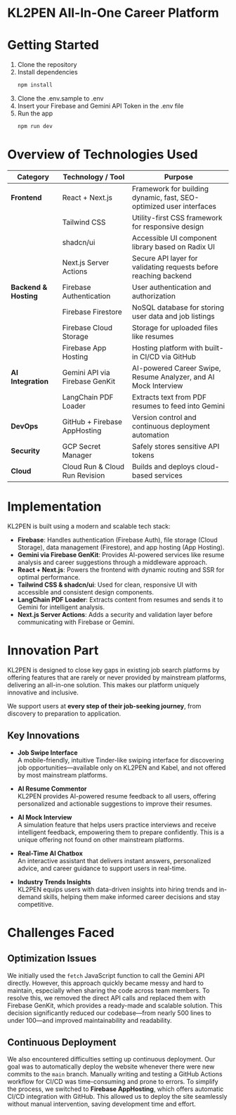 # KL2PEN All-In-One Career Platform

# Getting Started
1. Clone the repository
2. Install dependencies
   ```bash
   npm install
   ```
3. Clone the .env.sample to .env
4. Insert your Firebase and Gemini API Token in the .env file
5. Run the app
   ```bash
   npm run dev
   ```

# Overview of Technologies Used

| Category             | Technology / Tool             | Purpose                                                                 |
|----------------------|-------------------------------|-------------------------------------------------------------------------|
| **Frontend**         | React + Next.js               | Framework for building dynamic, fast, SEO-optimized user interfaces    |
|                      | Tailwind CSS                  | Utility-first CSS framework for responsive design                      |
|                      | shadcn/ui                     | Accessible UI component library based on Radix UI                      |
|                      | Next.js Server Actions        | Secure API layer for validating requests before reaching backend       |
| **Backend & Hosting**| Firebase Authentication       | User authentication and authorization                                  |
|                      | Firebase Firestore            | NoSQL database for storing user data and job listings                  |
|                      | Firebase Cloud Storage        | Storage for uploaded files like resumes                                |
|                      | Firebase App Hosting          | Hosting platform with built-in CI/CD via GitHub                        |
| **AI Integration**   | Gemini API via Firebase GenKit| AI-powered Career Swipe, Resume Analyzer, and AI Mock Interview  |
|                      | LangChain PDF Loader          | Extracts text from PDF resumes to feed into Gemini                     |
| **DevOps**           | GitHub + Firebase AppHosting  | Version control and continuous deployment automation                   |
| **Security**         | GCP Secret Manager            | Safely stores sensitive API tokens                                     |
| **Cloud**            | Cloud Run & Cloud Run Revision| Builds and deploys cloud-based services                                |


# Implementation
KL2PEN is built using a modern and scalable tech stack:

- **Firebase**: Handles authentication (Firebase Auth), file storage (Cloud Storage), data management (Firestore), and app hosting (App Hosting).
- **Gemini via Firebase GenKit**: Provides AI-powered services like resume analysis and career suggestions through a middleware approach.
- **React + Next.js**: Powers the frontend with dynamic routing and SSR for optimal performance.
- **Tailwind CSS & shadcn/ui**: Used for clean, responsive UI with accessible and consistent design components.
- **LangChain PDF Loader**: Extracts content from resumes and sends it to Gemini for intelligent analysis.
- **Next.js Server Actions**: Adds a security and validation layer before communicating with Firebase or Gemini.


# Innovation Part

KL2PEN is designed to close key gaps in existing job search platforms by offering features that are rarely or never provided by mainstream platforms, delivering an all-in-one solution. This makes our platform uniquely innovative and inclusive.

We support users at **every step of their job-seeking journey**, from discovery to preparation to application.

## Key Innovations

- **Job Swipe Interface**  
  A mobile-friendly, intuitive Tinder-like swiping interface for discovering job opportunities—available only on KL2PEN and Kabel, and not offered by most mainstream platforms.

- **AI Resume Commentor**  
  KL2PEN provides AI-powered resume feedback to all users, offering personalized and actionable suggestions to improve their resumes.

- **AI Mock Interview**  
  A simulation feature that helps users practice interviews and receive intelligent feedback, empowering them to prepare confidently. This is a unique offering not found on other mainstream platforms.

- **Real-Time AI Chatbox**  
  An interactive assistant that delivers instant answers, personalized advice, and career guidance to support users in real-time.

- **Industry Trends Insights**  
  KL2PEN equips users with data-driven insights into hiring trends and in-demand skills, helping them make informed career decisions and stay competitive.

# Challenges Faced

## Optimization Issues
We initially used the `fetch` JavaScript function to call the Gemini API directly. However, this approach quickly became messy and hard to maintain, especially when sharing the code across team members. To resolve this, we removed the direct API calls and replaced them with Firebase GenKit, which provides a ready-made and scalable solution. This decision significantly reduced our codebase—from nearly 500 lines to under 100—and improved maintainability and readability.

## Continuous Deployment
We also encountered difficulties setting up continuous deployment. Our goal was to automatically deploy the website whenever there were new commits to the `main` branch. Manually writing and testing a GitHub Actions workflow for CI/CD was time-consuming and prone to errors. To simplify the process, we switched to **Firebase AppHosting**, which offers automatic CI/CD integration with GitHub. This allowed us to deploy the site seamlessly without manual intervention, saving development time and effort.


